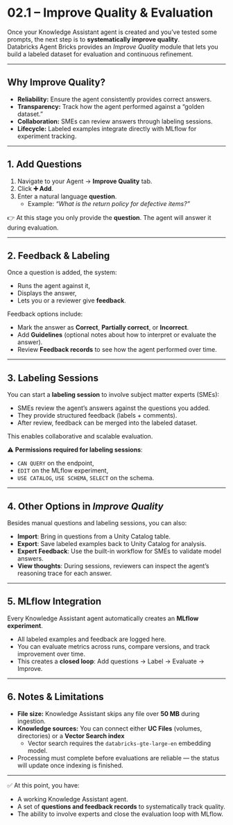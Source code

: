# 02.1 – Improve Quality & Evaluation

Once your Knowledge Assistant agent is created and you’ve tested some prompts, the next step is to **systematically improve quality**.  
Databricks Agent Bricks provides an *Improve Quality* module that lets you build a labeled dataset for evaluation and continuous refinement.

---

## Why Improve Quality?

- **Reliability:** Ensure the agent consistently provides correct answers.  
- **Transparency:** Track how the agent performed against a “golden dataset.”  
- **Collaboration:** SMEs can review answers through labeling sessions.  
- **Lifecycle:** Labeled examples integrate directly with MLflow for experiment tracking.  

---

## 1. Add Questions

1. Navigate to your Agent → **Improve Quality** tab.  
2. Click **➕ Add**.  
3. Enter a natural language **question**.  
   - Example: *“What is the return policy for defective items?”*  

👉 At this stage you only provide the **question**. The agent will answer it during evaluation.

---

## 2. Feedback & Labeling

Once a question is added, the system:  
- Runs the agent against it,  
- Displays the answer,  
- Lets you or a reviewer give **feedback**.  

Feedback options include:  
- Mark the answer as **Correct**, **Partially correct**, or **Incorrect**.  
- Add **Guidelines** (optional notes about how to interpret or evaluate the answer).  
- Review **Feedback records** to see how the agent performed over time.

---

## 3. Labeling Sessions

You can start a **labeling session** to involve subject matter experts (SMEs):  

- SMEs review the agent’s answers against the questions you added.  
- They provide structured feedback (labels + comments).  
- After review, feedback can be merged into the labeled dataset.  

This enables collaborative and scalable evaluation.  

⚠️ **Permissions required for labeling sessions**:  
- `CAN QUERY` on the endpoint,  
- `EDIT` on the MLflow experiment,  
- `USE CATALOG`, `USE SCHEMA`, `SELECT` on the schema.  

---

## 4. Other Options in *Improve Quality*

Besides manual questions and labeling sessions, you can also:  

- **Import**: Bring in questions from a Unity Catalog table.  
- **Export**: Save labeled examples back to Unity Catalog for analysis.  
- **Expert Feedback**: Use the built-in workflow for SMEs to validate model answers.  
- **View thoughts**: During sessions, reviewers can inspect the agent’s reasoning trace for each answer.

---

## 5. MLflow Integration

Every Knowledge Assistant agent automatically creates an **MLflow experiment**.  
- All labeled examples and feedback are logged here.  
- You can evaluate metrics across runs, compare versions, and track improvement over time.  
- This creates a **closed loop**: Add questions → Label → Evaluate → Improve.  

---

## 6. Notes & Limitations

- **File size:** Knowledge Assistant skips any file over **50 MB** during ingestion.  
- **Knowledge sources:** You can connect either **UC Files** (volumes, directories) or a **Vector Search index**  
  - Vector search requires the `databricks-gte-large-en` embedding model.  
- Processing must complete before evaluations are reliable — the status will update once indexing is finished.  

---

✅ At this point, you have:  
- A working Knowledge Assistant agent.  
- A set of **questions and feedback records** to systematically track quality.  
- The ability to involve experts and close the evaluation loop with MLflow.



